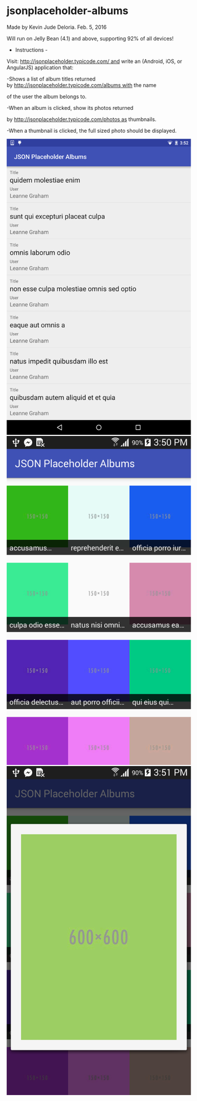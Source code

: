 # jsonplaceholder-albums
Made by Kevin Jude Deloria. Feb. 5, 2016

Will run on Jelly Bean (4.1) and above, supporting 92% of all devices!

- Instructions -

Visit: http://jsonplaceholder.typicode.com/ and write an (Android, iOS, or AngularJS) application that:

-Shows a list of album titles returned by http://jsonplaceholder.typicode.com/albums with the name 

of the user the album belongs to.

-When an album is clicked, show its photos returned 

by http://jsonplaceholder.typicode.com/photos as thumbnails.

-When a thumbnail is clicked, the full sized photo should be displayed.

![device screenshot](https://github.com/akiwarheit/jsonplaceholder-albums/blob/master/device-2016-02-05-155217.png)
![device screenshot 2](https://github.com/akiwarheit/jsonplaceholder-albums/blob/master/device-2016-02-05-155039.png)
![device screenshot 3](https://github.com/akiwarheit/jsonplaceholder-albums/blob/master/device-2016-02-05-155057.png)
